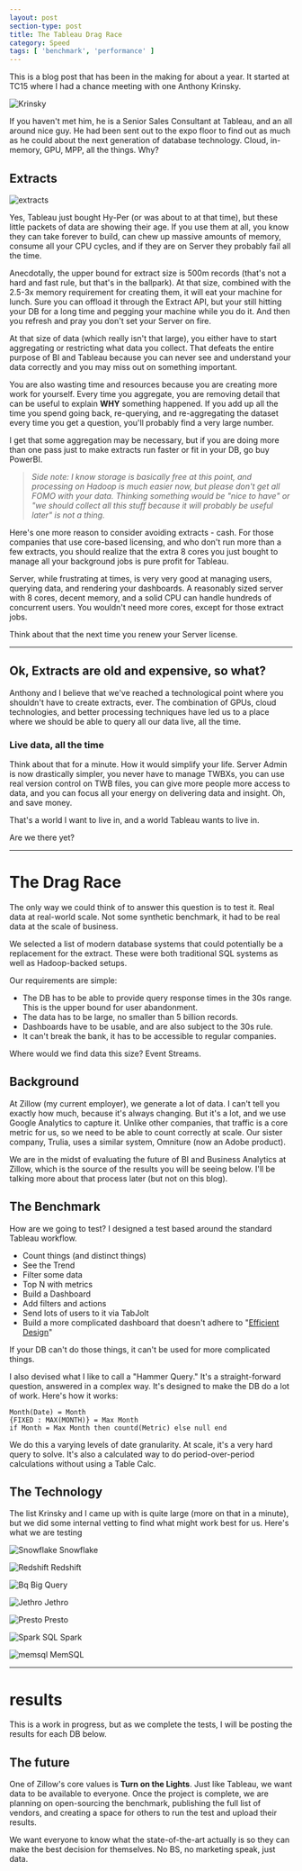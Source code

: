 ```yaml
---
layout: post
section-type: post
title: The Tableau Drag Race
category: Speed
tags: [ 'benchmark', 'performance' ]
---
```


This is a blog post that has been in the making for about a year. It started at TC15 where I had a chance meeting with one Anthony Krinsky.

![Krinsky](https://cmtoomey.github.io/img/krinsky.jpg)

If you haven't met him, he is a Senior Sales Consultant at Tableau, and an all around nice guy. He had been sent out to the expo floor to find out as much as he could about the next generation of database technology. Cloud, in-memory, GPU, MPP, all the things. Why?

## Extracts

![extracts](https://cmtoomey.github.io/img/extracts.png)

Yes, Tableau just bought Hy-Per (or was about to at that time), but these little packets of data are showing their age. If you use them at all, you know they can take forever to build, can chew up massive amounts of memory, consume all your CPU cycles, and if they are on Server they probably fail all the time.

Anecdotally, the upper bound for extract size is 500m records (that's not a hard and fast rule, but that's in the ballpark). At that size, combined with the 2.5-3x memory requirement for creating them, it will eat your machine for lunch. Sure you can offload it through the Extract API, but your still hitting your DB for a long time and pegging your machine while you do it. And then you refresh and pray you don't set your Server on fire.

At that size of data (which really isn't that large), you either have to start aggregating or restricting what data you collect. That defeats the entire purpose of BI and Tableau because you can never see and understand your data correctly and you may miss out on something important.

You are also wasting time and resources because you are creating more work for yourself. Every time you aggregate, you are removing detail that can be useful to explain **WHY** something happened. If you add up all the time you spend going back, re-querying, and re-aggregating the dataset every time you get a question, you'll probably find a very large number.

I get that some aggregation may be necessary, but if you are doing more than one pass just to make extracts run faster or fit in your DB, go buy PowerBI.

> *Side note: I know storage is basically free at this point, and processing on Hadoop is much easier now, but please don't get all FOMO with your data. Thinking something would be "nice to have" or "we should collect all this stuff because it will probably be useful later" is not a thing.*

Here's one more reason to consider avoiding extracts - cash. For those companies that use core-based licensing, and who don't run more than a few extracts, you should realize that the extra 8 cores you just bought to manage all your background jobs is pure profit for Tableau.

Server, while frustrating at times, is very very good at managing users, querying data, and rendering your dashboards. A reasonably sized server with 8 cores, decent memory, and a solid CPU can handle hundreds of concurrent users. You wouldn't need more cores, except for those extract jobs.

Think about that the next time you renew your Server license.

---

## Ok, Extracts are old and expensive, so what?

Anthony and I believe that we've reached a technological point where you shouldn't have to create extracts, ever. The combination of GPUs, cloud technologies, and better processing techniques have led us to a place where we should be able to query all our data live, all the time.

### Live data, all the time

Think about that for a minute. How it would simplify your life. Server Admin is now drastically simpler, you never have to manage TWBXs, you can use real version control on TWB files, you can give more people more access to data, and you can focus all your energy on delivering data and insight. Oh, and save money.

That's a world I want to live in, and a world Tableau wants to live in.

Are we there yet?

---

# The Drag Race

The only way we could think of to answer this question is to test it. Real data at real-world scale. Not some synthetic benchmark, it had to be real data at the scale of business.

We selected a list of modern database systems that could potentially be a replacement for the extract. These were both traditional SQL systems as well as Hadoop-backed setups.

Our requirements are simple:

+ The DB has to be able to provide query response times in the 30s range. This is the upper bound for user abandonment.
+ The data has to be large, no smaller than 5 billion records.
+ Dashboards have to be usable, and are also subject to the 30s rule.
+ It can't break the bank, it has to be accessible to regular companies.

Where would we find data this size? Event Streams.

## Background

At Zillow (my current employer), we generate a lot of data. I can't tell you exactly how much, because it's always changing. But it's a lot, and we use Google Analytics to capture it. Unlike other companies, that traffic is a core metric for us, so we need to be able to count correctly at scale. Our sister company, Trulia, uses a similar system, Omniture (now an Adobe product).

We are in the midst of evaluating the future of BI and Business Analytics at Zillow, which is the source of the results you will be seeing below. I'll be talking more about that process later (but not on this blog).

## The Benchmark

How are we going to test? I designed a test based around the standard Tableau workflow.

+ Count things (and distinct things)
+ See the Trend
+ Filter some data
+ Top N with metrics
+ Build a Dashboard
+ Add filters and actions
+ Send lots of users to it via TabJolt
+ Build a more complicated dashboard that doesn't adhere to "[Efficient Design](https://blog.databender.net/2016/06/16/best-practices-for-designing-efficient-tableau-workbooks-the-v10-0-edition/)"

If your DB can't do those things, it can't be used for more complicated things.

I also devised what I like to call a "Hammer Query." It's a straight-forward question, answered in a complex way. It's designed to make the DB do a lot of work. Here's how it works:

```
Month(Date) = Month
{FIXED : MAX(MONTH)} = Max Month
if Month = Max Month then countd(Metric) else null end
```

We do this a varying levels of date granularity. At scale, it's a very hard query to solve. It's also a calculated way to do period-over-period calculations without using a Table Calc.

## The Technology

The list Krinsky and I came up with is quite large (more on that in a minute), but we did some internal vetting to find what might work best for us.  Here's what we are testing

![Snowflake](https://cmtoomey.github.io/img/snowflake.png)
Snowflake

![Redshift](https://cmtoomey.github.io/img/redshift.png)
Redshift

![Bq](https://cmtoomey.github.io/img/bigquery.png)
Big Query

![Jethro](https://cmtoomey.github.io/img/jethro.jpg)
Jethro

![Presto](https://cmtoomey.github.io/img/presto.png)
Presto

![Spark SQL](https://cmtoomey.github.io/img/spark.png)
Spark

![memsql](https://cmtoomey.github.io/img/memsql.png)
MemSQL

---

# results

This is a work in progress, but as we complete the tests, I will be posting the results for each DB below.



## The future

One of Zillow's core values is **Turn on the Lights**. Just like Tableau, we want data to be available to everyone. Once the project is complete, we are planning on open-sourcing the benchmark, publishing the full list of vendors, and creating a space for others to run the test and upload their results.

We want everyone to know what the state-of-the-art actually is so they can make the best decision for themselves. No BS, no marketing speak, just data. 
